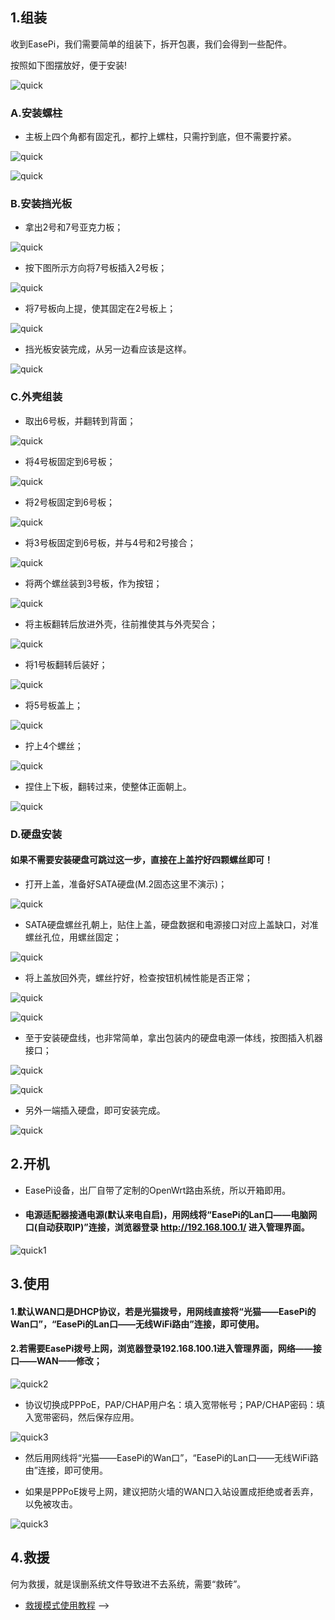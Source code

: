 ## 1.组装

收到EasePi，我们需要简单的组装下，拆开包裹，我们会得到一些配件。

按照如下图摆放好，便于安装!

![quick](./quick/zz1.jpg) 

### A.安装螺柱

 * 主板上四个角都有固定孔，都拧上螺柱，只需拧到底，但不需要拧紧。

![quick](./quick/zz2.jpg) 

![quick](./quick/zz3.jpg) 


### B.安装挡光板

 * 拿出2号和7号亚克力板；

![quick](./quick/zz4.jpg) 

 * 按下图所示方向将7号板插入2号板；

![quick](./quick/zz5.jpg) 

 * 将7号板向上提，使其固定在2号板上；

![quick](./quick/zz6.jpg) 

 * 挡光板安装完成，从另一边看应该是这样。

![quick](./quick/zz7.jpg)


### C.外壳组装

 * 取出6号板，并翻转到背面；
 
![quick](./quick/zz8.jpg) 

 * 将4号板固定到6号板；

![quick](./quick/zz9.jpg) 

 * 将2号板固定到6号板；

![quick](./quick/zz10.jpg) 

 * 将3号板固定到6号板，并与4号和2号接合；

![quick](./quick/zz11.jpg)

 * 将两个螺丝装到3号板，作为按钮；

![quick](./quick/zz12.jpg)

 * 将主板翻转后放进外壳，往前推使其与外壳契合；

![quick](./quick/zz13.jpg)

 * 将1号板翻转后装好；

![quick](./quick/zz14.jpg)

 * 将5号板盖上；

![quick](./quick/zz15.jpg)

 * 拧上4个螺丝；

![quick](./quick/zz16.jpg)

 * 捏住上下板，翻转过来，使整体正面朝上。

![quick](./quick/zz17.jpg)

### D.硬盘安装

#### 如果不需要安装硬盘可跳过这一步，直接在上盖拧好四颗螺丝即可！

 * 打开上盖，准备好SATA硬盘(M.2固态这里不演示)；

![quick](./quick/zz18.jpg)

 * SATA硬盘螺丝孔朝上，贴住上盖，硬盘数据和电源接口对应上盖缺口，对准螺丝孔位，用螺丝固定；

![quick](./quick/zz19.jpg)

 * 将上盖放回外壳，螺丝拧好，检查按钮机械性能是否正常；

![quick](./quick/zz20.jpg)

![quick](./quick/zz21.jpg)

 * 至于安装硬盘线，也非常简单，拿出包装内的硬盘电源一体线，按图插入机器接口；

![quick](./quick/zz22.jpg)

![quick](./quick/zz23.jpg)

 * 另外一端插入硬盘，即可安装完成。
 
![quick](./quick/zz24.jpg)




## 2.开机

 * EasePi设备，出厂自带了定制的OpenWrt路由系统，所以开箱即用。

 * #### 电源适配器接通电源(默认来电自启)，用网线将“EasePi的Lan口——电脑网口(自动获取IP)”连接，浏览器登录 http://192.168.100.1/ 进入管理界面。

![quick1](./quick/quick1.jpg) 



## 3.使用

#### 1.默认WAN口是DHCP协议，若是光猫拨号，用网线直接将“光猫——EasePi的Wan口”，“EasePi的Lan口——无线WiFi路由”连接，即可使用。


#### 2.若需要EasePi拨号上网，浏览器登录192.168.100.1进入管理界面，网络——接口——WAN——修改；

![quick2](./quick/quick2.jpg) 

 * 协议切换成PPPoE，PAP/CHAP用户名：填入宽带帐号；PAP/CHAP密码：填入宽带密码，然后保存应用。

![quick3](./quick/quick3.jpg) 

 * 然后用网线将“光猫——EasePi的Wan口”，“EasePi的Lan口——无线WiFi路由”连接，即可使用。

 * 如果是PPPoE拨号上网，建议把防火墙的WAN口入站设置成拒绝或者丢弃，以免被攻击。
 
![quick3](./quick/quick4.jpg)  


## 4.救援

何为救援，就是误删系统文件导致进不去系统，需要“救砖”。

 * [救援模式使用教程](https://doc.linkease.com/zh/guide/easepi/question.html#救援模式) -->
